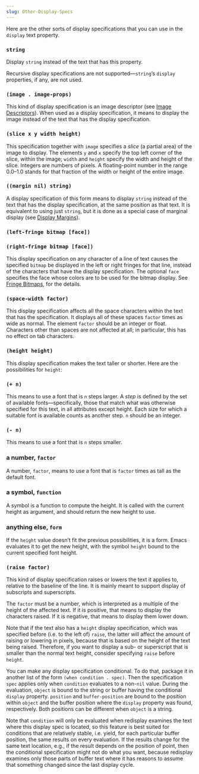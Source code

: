 ```yaml
---
slug: Other-Display-Specs
---
```


Here are the other sorts of display specifications that you can use in the `display` text property.

### `string`

Display `string` instead of the text that has this property.

Recursive display specifications are not supported—`string`’s `display` properties, if any, are not used.

### `(image . image-props)`

This kind of display specification is an image descriptor (see [Image Descriptors](Image-Descriptors)). When used as a display specification, it means to display the image instead of the text that has the display specification.

### `(slice x y width height)`

This specification together with `image` specifies a *slice* (a partial area) of the image to display. The elements `y` and `x` specify the top left corner of the slice, within the image; `width` and `height` specify the width and height of the slice. Integers are numbers of pixels. A floating-point number in the range 0.0–1.0 stands for that fraction of the width or height of the entire image.

### `((margin nil) string)`

A display specification of this form means to display `string` instead of the text that has the display specification, at the same position as that text. It is equivalent to using just `string`, but it is done as a special case of marginal display (see [Display Margins](Display-Margins)).

### `(left-fringe bitmap [face])`

### `(right-fringe bitmap [face])`

This display specification on any character of a line of text causes the specified `bitmap` be displayed in the left or right fringes for that line, instead of the characters that have the display specification. The optional `face` specifies the face whose colors are to be used for the bitmap display. See [Fringe Bitmaps](Fringe-Bitmaps), for the details.

### `(space-width factor)`

This display specification affects all the space characters within the text that has the specification. It displays all of these spaces `factor` times as wide as normal. The element `factor` should be an integer or float. Characters other than spaces are not affected at all; in particular, this has no effect on tab characters.

### `(height height)`

This display specification makes the text taller or shorter. Here are the possibilities for `height`:

### `(+ n)`

This means to use a font that is `n` steps larger. A *step* is defined by the set of available fonts—specifically, those that match what was otherwise specified for this text, in all attributes except height. Each size for which a suitable font is available counts as another step. `n` should be an integer.

### `(- n)`

This means to use a font that is `n` steps smaller.

### a number, `factor`

A number, `factor`, means to use a font that is `factor` times as tall as the default font.

### a symbol, `function`

A symbol is a function to compute the height. It is called with the current height as argument, and should return the new height to use.

### anything else, `form`

If the `height` value doesn’t fit the previous possibilities, it is a form. Emacs evaluates it to get the new height, with the symbol `height` bound to the current specified font height.

### `(raise factor)`

This kind of display specification raises or lowers the text it applies to, relative to the baseline of the line. It is mainly meant to support display of subscripts and superscripts.

The `factor` must be a number, which is interpreted as a multiple of the height of the affected text. If it is positive, that means to display the characters raised. If it is negative, that means to display them lower down.

Note that if the text also has a `height` display specification, which was specified before (i.e. to the left of) `raise`, the latter will affect the amount of raising or lowering in pixels, because that is based on the height of the text being raised. Therefore, if you want to display a sub- or superscript that is smaller than the normal text height, consider specifying `raise` before `height`.

You can make any display specification conditional. To do that, package it in another list of the form `(when condition . spec)`. Then the specification `spec` applies only when `condition` evaluates to a non-`nil` value. During the evaluation, `object` is bound to the string or buffer having the conditional `display` property. `position` and `buffer-position` are bound to the position within `object` and the buffer position where the `display` property was found, respectively. Both positions can be different when `object` is a string.

Note that `condition` will only be evaluated when redisplay examines the text where this display spec is located, so this feature is best suited for conditions that are relatively stable, i.e. yield, for each particular buffer position, the same results on every evaluation. If the results change for the same text location, e.g., if the result depends on the position of point, then the conditional specification might not do what you want, because redisplay examines only those parts of buffer text where it has reasons to assume that something changed since the last display cycle.
